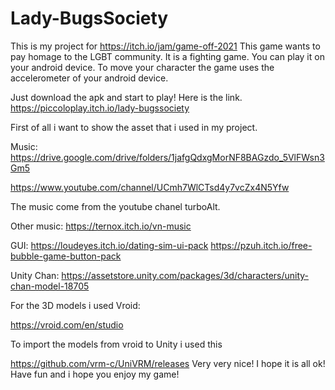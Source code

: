 # Lady-BugsSociety
This is my project for https://itch.io/jam/game-off-2021
This game wants to pay homage to the LGBT community. 
It is a fighting game. You can play it on your android device. 
To move your character the game uses the accelerometer of your android device.

Just download the apk and start to play! Here is the link.
https://piccoloplay.itch.io/lady-bugssociety

First of all i want to show the asset that i used in my project.

Music:
https://drive.google.com/drive/folders/1jafgQdxgMorNF8BAGzdo_5VlFWsn3Gm5

https://www.youtube.com/channel/UCmh7WlCTsd4y7vcZx4N5Yfw

The music come from the youtube chanel turboAlt.

Other music: https://ternox.itch.io/vn-music

GUI: 
https://loudeyes.itch.io/dating-sim-ui-pack
https://pzuh.itch.io/free-bubble-game-button-pack

Unity Chan:
https://assetstore.unity.com/packages/3d/characters/unity-chan-model-18705

For the 3D models i used Vroid:

https://vroid.com/en/studio

To import the models from vroid to Unity i used this

https://github.com/vrm-c/UniVRM/releases
 Very very nice! 
I hope it is all ok! Have fun and i hope you enjoy my game!


